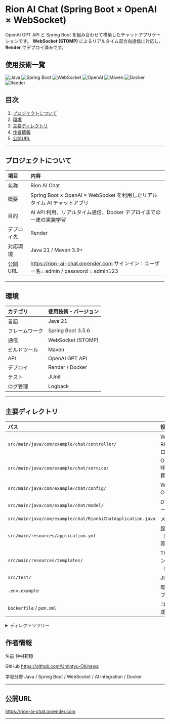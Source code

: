 <div id="top"></div>

# Rion AI Chat (Spring Boot × OpenAI × WebSocket)

OpenAI GPT API と Spring Boot を組み合わせて構築したチャットアプリケーションです。
**WebSocket (STOMP)** によるリアルタイム双方向通信に対応し、**Render** でデプロイ済みです。



## 使用技術一覧

<p>
  <img src="https://img.shields.io/badge/-Java-007396.svg?logo=java&style=for-the-badge" alt="Java">
  <img src="https://img.shields.io/badge/-Spring%20Boot-6DB33F.svg?logo=springboot&style=for-the-badge" alt="Spring Boot">
  <img src="https://img.shields.io/badge/-WebSocket-20232A.svg?style=for-the-badge&logo=websocket&logoColor=white" alt="WebSocket">
  <img src="https://img.shields.io/badge/-OpenAI-412991.svg?logo=openai&style=for-the-badge" alt="OpenAI">
  <img src="https://img.shields.io/badge/-Maven-C71A36.svg?logo=apachemaven&style=for-the-badge" alt="Maven">
  <img src="https://img.shields.io/badge/-Docker-1488C6.svg?logo=docker&style=for-the-badge" alt="Docker">
  <img src="https://img.shields.io/badge/-Render-46E3B7.svg?logo=render&style=for-the-badge" alt="Render">
</p>


## 目次

1. [プロジェクトについて](#プロジェクトについて)
2. [環境](#環境)
3. [主要ディレクトリ](#主要ディレクトリ)
4. [作者情報](#作者情報)
5. [公開URL](#公開url)

---

## プロジェクトについて

| 項目 | 内容 |
|:---|:---|
| 名称 | Rion AI Chat |
| 概要 | Spring Boot × OpenAI × WebSocket を利用したリアルタイム AI チャットアプリ |
| 目的 | AI API 利用、リアルタイム通信、Docker デプロイまでの一連の実装学習 |
| デプロイ先 | Render |
| 対応環境 | Java 21 / Maven 3.9+ |
| 公開URL | https://rion-ai-chat.onrender.com  サインイン：ユーザー名= admin / password = admin123 | 

---

## 環境

| カテゴリ | 使用技術・バージョン |
|:---|:---|
| 言語 | Java 21 |
| フレームワーク | Spring Boot 3.5.6 |
| 通信 | WebSocket (STOMP) |
| ビルドツール | Maven |
| API | OpenAI GPT API |
| デプロイ | Render / Docker |
| テスト | JUnit |
| ログ管理 | Logback |

---

## 主要ディレクトリ

| パス | 役割 |
|:---|:---|
| `src/main/java/com/example/chat/controller/` | WebSocket・REST コントローラ |
| `src/main/java/com/example/chat/service/` | OpenAI API 呼び出し・業務ロジック |
| `src/main/java/com/example/chat/config/` | WebSocket・CORS 設定 |
| `src/main/java/com/example/chat/model/` | DTO / メッセージモデル |
| `src/main/java/com/example/chat/RionAiChatApplication.java` | メインクラス |
| `src/main/resources/application.yml` | 設定ファイル（環境変数参照） |
| `src/main/resources/templates/` | Thymeleaf テンプレート（UI使用時） |
| `src/test/` | JUnit テスト |
| `.env.example` | 環境変数サンプル |
| `Dockerfile` / `pom.xml` | コンテナ構成・依存管理 |

<details>
<summary>ディレクトリツリー</summary>

```text
rion-ai-chat/
├─ src/
│  ├─ main/
│  │  ├─ java/com/example/chat/
│  │  │  ├─ controller/
│  │  │  ├─ service/
│  │  │  ├─ config/
│  │  │  ├─ model/
│  │  │  └─ RionAiChatApplication.java
│  │  └─ resources/
│  │     ├─ application.yml
│  │     └─ templates/
│  └─ test/
├─ .env.example
├─ Dockerfile
├─ pom.xml
└─ README.md
```
</details>

## 作者情報

名前	仲村莉穏

GitHub	https://github.com/Umintyu-Okinawa

学習分野	Java / Spring Boot / WebSocket / AI Integration / Docker

---
## 公開URL

https://rion-ai-chat.onrender.com

---



